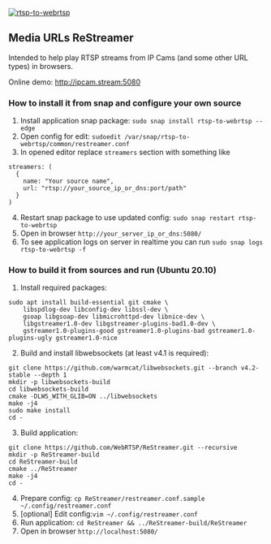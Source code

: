 [![rtsp-to-webrtsp](https://snapcraft.io/rtsp-to-webrtsp/badge.svg)](https://snapcraft.io/rtsp-to-webrtsp)

## Media URLs ReStreamer

Intended to help play RTSP streams from IP Cams (and some other URL types) in browsers.

Online demo: http://ipcam.stream:5080

### How to install it from snap and configure your own source

1. Install application snap package: `sudo snap install rtsp-to-webrtsp --edge`
2. Open config for edit: `sudoedit /var/snap/rtsp-to-webrtsp/common/restreamer.conf`
3. In opened editor replace `streamers` section with something like

```
streamers: (
  {
    name: "Your source name",
    url: "rtsp://your_source_ip_or_dns:port/path"
  }
)
```

4. Restart snap package to use updated config: `sudo snap restart rtsp-to-webrtsp`
5. Open in browser `http://your_server_ip_or_dns:5080/`
6. To see application logs on server in realtime you can run `sudo snap logs rtsp-to-webrtsp -f`

### How to build it from sources and run (Ubuntu 20.10)

1. Install required packages:
```
sudo apt install build-essential git cmake \
    libspdlog-dev libconfig-dev libssl-dev \
    gsoap libgsoap-dev libmicrohttpd-dev libnice-dev \
    libgstreamer1.0-dev libgstreamer-plugins-bad1.0-dev \
    gstreamer1.0-plugins-good gstreamer1.0-plugins-bad gstreamer1.0-plugins-ugly gstreamer1.0-nice
```

2. Build and install libwebsockets (at least v4.1 is required):
```
git clone https://github.com/warmcat/libwebsockets.git --branch v4.2-stable --depth 1
mkdir -p libwebsockets-build
cd libwebsockets-build
cmake -DLWS_WITH_GLIB=ON ../libwebsockets
make -j4
sudo make install
cd -
```

3. Build application:
```
git clone https://github.com/WebRTSP/ReStreamer.git --recursive
mkdir -p ReStreamer-build
cd ReStreamer-build
cmake ../ReStreamer
make -j4
cd -
```

4. Prepare config: `cp ReStreamer/restreamer.conf.sample ~/.config/restreamer.conf`
5. [optional] Edit config:`vim ~/.config/restreamer.conf`
6. Run application: `cd ReStreamer && ../ReStreamer-build/ReStreamer`
7. Open in browser `http://localhost:5080/`
